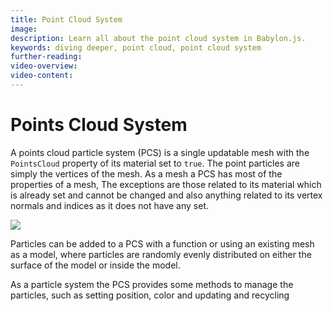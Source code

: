 ```yaml
---
title: Point Cloud System
image: 
description: Learn all about the point cloud system in Babylon.js.
keywords: diving deeper, point cloud, point cloud system
further-reading:
video-overview:
video-content:
---
```


# Points Cloud System

A points cloud particle system (PCS) is a single updatable mesh with the `PointsCloud` property of its material set to `true`. The point particles are simply the vertices of the mesh. As a mesh a PCS has most of the properties of a mesh, The exceptions are those related to its material which is already set and cannot be changed and also anything related to its vertex normals and indices as it does not have any set.

<img src="/img/how_to/Particles/points4.jpg"/>

Particles can be added to a PCS with a function or using an existing mesh as a model, where particles are randomly evenly distributed on either the surface of the model or inside the model.

As a particle system the PCS provides some methods to manage the particles, such as setting position, color and updating and recycling
